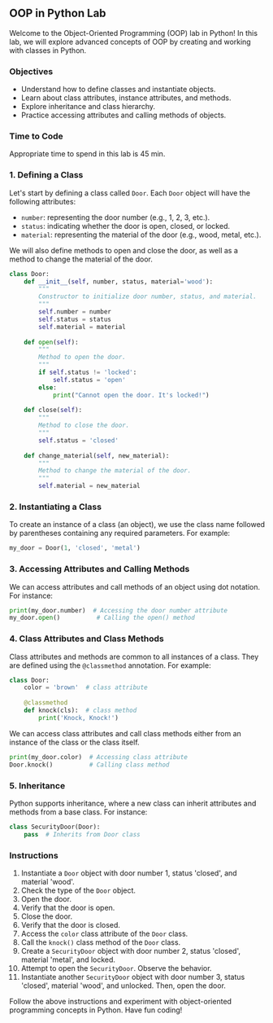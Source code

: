 ## OOP in Python Lab

Welcome to the Object-Oriented Programming (OOP) lab in Python! In this lab, we will explore advanced concepts of OOP by creating and working with classes in Python.

### Objectives

- Understand how to define classes and instantiate objects.
- Learn about class attributes, instance attributes, and methods.
- Explore inheritance and class hierarchy.
- Practice accessing attributes and calling methods of objects.


### Time to Code

Appropriate time to spend in this lab is 45 min.

### 1. Defining a Class

Let's start by defining a class called `Door`. Each `Door` object will have the following attributes:

- `number`: representing the door number (e.g., 1, 2, 3, etc.).
- `status`: indicating whether the door is open, closed, or locked.
- `material`: representing the material of the door (e.g., wood, metal, etc.).

We will also define methods to open and close the door, as well as a method to change the material of the door.

```python
class Door:
    def __init__(self, number, status, material='wood'):
        """
        Constructor to initialize door number, status, and material.
        """
        self.number = number
        self.status = status
        self.material = material
    
    def open(self):
        """
        Method to open the door.
        """
        if self.status != 'locked':
            self.status = 'open'
        else:
            print("Cannot open the door. It's locked!")
    
    def close(self):
        """
        Method to close the door.
        """
        self.status = 'closed'
    
    def change_material(self, new_material):
        """
        Method to change the material of the door.
        """
        self.material = new_material
```

### 2. Instantiating a Class

To create an instance of a class (an object), we use the class name followed by parentheses containing any required parameters. For example:

```python
my_door = Door(1, 'closed', 'metal')
```

### 3. Accessing Attributes and Calling Methods

We can access attributes and call methods of an object using dot notation. For instance:

```python
print(my_door.number)  # Accessing the door number attribute
my_door.open()          # Calling the open() method
```

### 4. Class Attributes and Class Methods

Class attributes and methods are common to all instances of a class. They are defined using the `@classmethod` annotation. For example:

```python
class Door:
    color = 'brown'  # class attribute
    
    @classmethod
    def knock(cls):  # class method
        print('Knock, Knock!')
```

We can access class attributes and call class methods either from an instance of the class or the class itself.

```python
print(my_door.color)  # Accessing class attribute
Door.knock()          # Calling class method
```

### 5. Inheritance

Python supports inheritance, where a new class can inherit attributes and methods from a base class. For instance:

```python
class SecurityDoor(Door):
    pass  # Inherits from Door class
```

### Instructions

1. Instantiate a `Door` object with door number 1, status 'closed', and material 'wood'.
2. Check the type of the `Door` object.
3. Open the door.
4. Verify that the door is open.
5. Close the door.
6. Verify that the door is closed.
7. Access the `color` class attribute of the `Door` class.
8. Call the `knock()` class method of the `Door` class.
9. Create a `SecurityDoor` object with door number 2, status 'closed', material 'metal', and locked.
10. Attempt to open the `SecurityDoor`. Observe the behavior.
11. Instantiate another `SecurityDoor` object with door number 3, status 'closed', material 'wood', and unlocked. Then, open the door.

Follow the above instructions and experiment with object-oriented programming concepts in Python. Have fun coding!